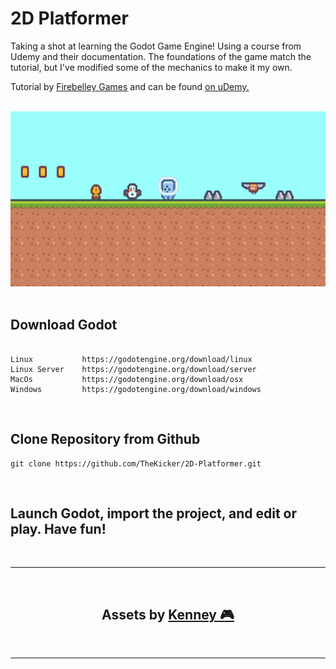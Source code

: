 # 2D Platformer 
Taking a shot at learning the Godot Game Engine! Using a course from Udemy and their documentation.  The foundations of the game match the tutorial, but I've modified some of the mechanics to make it my own.

Tutorial by <a href="https://store.steampowered.com/search/?term=Firebelley+Games">Firebelley Games</a> and can be found <a href="https://www.udemy.com/course/create-a-complete-2d-platformer-in-the-godot-engine/"> on uDemy. </a>

<br> 

<div align="center">
    <img src="assets/2D-Platformer.png">
</div>

<br>

## Download Godot
```

Linux           https://godotengine.org/download/linux
Linux Server    https://godotengine.org/download/server
MacOs           https://godotengine.org/download/osx
Windows         https://godotengine.org/download/windows

```
<br>

## Clone Repository from Github
```
git clone https://github.com/TheKicker/2D-Platformer.git
```
<br>

## Launch Godot, import the project, and edit or play.  Have fun! 

<br>
<hr> 

<div align="center">
    <br>
    <h2>Assets by <a href="https://www.kenney.nl/">Kenney 🎮</a></h2>
</div>
<br>
<hr>